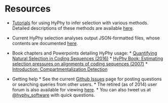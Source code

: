 Resources
===================

* [Tutorials](./tutorials/current-release-tutorial) for using HyPhy to infer selection with various methods. Detailed descriptions of these methods are available [here](./getting-started/#choosing-a-method-for-selection-inference).

* Current HyPhy selection analyses output JSON-formatted files, whose contents are documented [here](./resources/json-fields.pdf). 

* Book chapters and Powerpoints detailing HyPhy usage:
      * [Quantifying Natural Selection in Coding Sequences (2016)](./resources/slides-selection-2016.pdf) 
      * [HyPhy Book: Estimating selection pressures on alignments of
coding sequences (2007)](./resources/hyphybook2007.pdf)
      * [Introduction: Compartmentalization Detection](./resources/compartmentalization_detection_ppt.pdf) 

* Getting help
      * See the current [Github Issues](https://www.github.com/veg/hyphy/issues) page for posting questions or searching queries from other users.
      * The retired (as of 2014) user forum is also available for viewing [here](http://www.hyphy.org/cgi-bin/hyphy_forums/YaBB.pl).
      * You can also tweet us at [@hyphy_software](https://www.twitter.com/hyphy_software) with quick questions.

